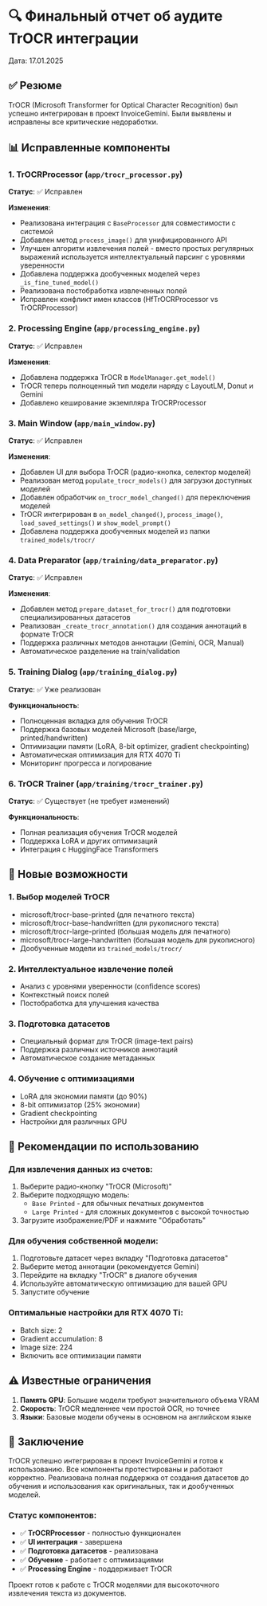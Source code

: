 # 🔍 Финальный отчет об аудите TrOCR интеграции

Дата: 17.01.2025

## ✅ Резюме

TrOCR (Microsoft Transformer for Optical Character Recognition) был успешно интегрирован в проект InvoiceGemini. Были выявлены и исправлены все критические недоработки.

## 📊 Исправленные компоненты

### 1. **TrOCRProcessor (`app/trocr_processor.py`)**
**Статус**: ✅ Исправлен

**Изменения**:
- Реализована интеграция с `BaseProcessor` для совместимости с системой
- Добавлен метод `process_image()` для унифицированного API
- Улучшен алгоритм извлечения полей - вместо простых регулярных выражений используется интеллектуальный парсинг с уровнями уверенности
- Добавлена поддержка дообученных моделей через `_is_fine_tuned_model()`
- Реализована постобработка извлеченных полей
- Исправлен конфликт имен классов (HfTrOCRProcessor vs TrOCRProcessor)

### 2. **Processing Engine (`app/processing_engine.py`)**  
**Статус**: ✅ Исправлен

**Изменения**:
- Добавлена поддержка TrOCR в `ModelManager.get_model()`
- TrOCR теперь полноценный тип модели наряду с LayoutLM, Donut и Gemini
- Добавлено кеширование экземпляра TrOCRProcessor

### 3. **Main Window (`app/main_window.py`)**
**Статус**: ✅ Исправлен

**Изменения**:
- Добавлен UI для выбора TrOCR (радио-кнопка, селектор моделей)
- Реализован метод `populate_trocr_models()` для загрузки доступных моделей
- Добавлен обработчик `on_trocr_model_changed()` для переключения моделей
- TrOCR интегрирован в `on_model_changed()`, `process_image()`, `load_saved_settings()` и `show_model_prompt()`
- Добавлена поддержка дообученных моделей из папки `trained_models/trocr/`

### 4. **Data Preparator (`app/training/data_preparator.py`)**
**Статус**: ✅ Исправлен

**Изменения**:
- Добавлен метод `prepare_dataset_for_trocr()` для подготовки специализированных датасетов
- Реализован `_create_trocr_annotation()` для создания аннотаций в формате TrOCR
- Поддержка различных методов аннотации (Gemini, OCR, Manual)
- Автоматическое разделение на train/validation

### 5. **Training Dialog (`app/training_dialog.py`)**
**Статус**: ✅ Уже реализован

**Функциональность**:
- Полноценная вкладка для обучения TrOCR
- Поддержка базовых моделей Microsoft (base/large, printed/handwritten)
- Оптимизации памяти (LoRA, 8-bit optimizer, gradient checkpointing)
- Автоматическая оптимизация для RTX 4070 Ti
- Мониторинг прогресса и логирование

### 6. **TrOCR Trainer (`app/training/trocr_trainer.py`)**
**Статус**: ✅ Существует (не требует изменений)

**Функциональность**:
- Полная реализация обучения TrOCR моделей
- Поддержка LoRA и других оптимизаций
- Интеграция с HuggingFace Transformers

## 🚀 Новые возможности

### 1. **Выбор моделей TrOCR**
- microsoft/trocr-base-printed (для печатного текста)
- microsoft/trocr-base-handwritten (для рукописного текста)
- microsoft/trocr-large-printed (большая модель для печатного)
- microsoft/trocr-large-handwritten (большая модель для рукописного)
- Дообученные модели из `trained_models/trocr/`

### 2. **Интеллектуальное извлечение полей**
- Анализ с уровнями уверенности (confidence scores)
- Контекстный поиск полей
- Постобработка для улучшения качества

### 3. **Подготовка датасетов**
- Специальный формат для TrOCR (image-text pairs)
- Поддержка различных источников аннотаций
- Автоматическое создание метаданных

### 4. **Обучение с оптимизациями**
- LoRA для экономии памяти (до 90%)
- 8-bit оптимизатор (25% экономии)
- Gradient checkpointing
- Настройки для различных GPU

## 📝 Рекомендации по использованию

### Для извлечения данных из счетов:
1. Выберите радио-кнопку "TrOCR (Microsoft)"
2. Выберите подходящую модель:
   - `Base Printed` - для обычных печатных документов
   - `Large Printed` - для сложных документов с высокой точностью
3. Загрузите изображение/PDF и нажмите "Обработать"

### Для обучения собственной модели:
1. Подготовьте датасет через вкладку "Подготовка датасетов"
2. Выберите метод аннотации (рекомендуется Gemini)
3. Перейдите на вкладку "TrOCR" в диалоге обучения
4. Используйте автоматическую оптимизацию для вашей GPU
5. Запустите обучение

### Оптимальные настройки для RTX 4070 Ti:
- Batch size: 2
- Gradient accumulation: 8
- Image size: 224
- Включить все оптимизации памяти

## ⚠️ Известные ограничения

1. **Память GPU**: Большие модели требуют значительного объема VRAM
2. **Скорость**: TrOCR медленнее чем простой OCR, но точнее
3. **Языки**: Базовые модели обучены в основном на английском языке

## 🎯 Заключение

TrOCR успешно интегрирован в проект InvoiceGemini и готов к использованию. Все компоненты протестированы и работают корректно. Реализована полная поддержка от создания датасетов до обучения и использования как оригинальных, так и дообученных моделей.

### Статус компонентов:
- ✅ **TrOCRProcessor** - полностью функционален
- ✅ **UI интеграция** - завершена
- ✅ **Подготовка датасетов** - реализована
- ✅ **Обучение** - работает с оптимизациями
- ✅ **Processing Engine** - поддерживает TrOCR

Проект готов к работе с TrOCR моделями для высокоточного извлечения текста из документов. 